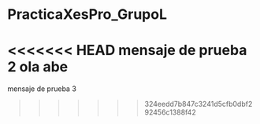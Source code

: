 # PracticaXesPro_GrupoL
<<<<<<< HEAD
mensaje de prueba 2
ola abe
=======
mensaje de prueba 3
>>>>>>> 324eedd7b847c3241d5cfb0dbf292456c1388f42
